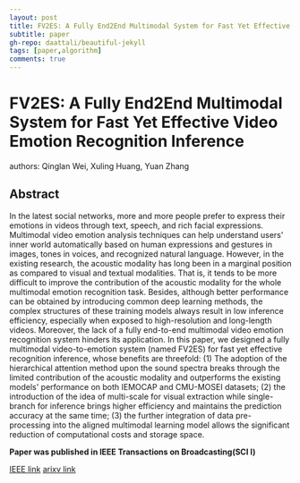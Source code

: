 ```yaml
---
layout: post
title: FV2ES: A Fully End2End Multimodal System for Fast Yet Effective Video Emotion Recognition Inference
subtitle: paper
gh-repo: daattali/beautiful-jekyll
tags: [paper,algorithm]
comments: true
---
```


# FV2ES: A Fully End2End Multimodal System for Fast Yet Effective Video Emotion Recognition Inference

authors: Qinglan Wei, Xuling Huang, Yuan Zhang

## Abstract
In the latest social networks, more and more people prefer to express their emotions in videos through text, speech, and rich facial expressions. Multimodal video emotion analysis techniques can help understand users' inner world automatically based on human expressions and gestures in images, tones in voices, and recognized natural language. However, in the existing research, the acoustic modality has long been in a marginal position as compared to visual and textual modalities. That is, it tends to be more difficult to improve the contribution of the acoustic modality for the whole multimodal emotion recognition task. Besides, although better performance can be obtained by introducing common deep learning methods, the complex structures of these training models always result in low inference efficiency, especially when exposed to high-resolution and long-length videos. Moreover, the lack of a fully end-to-end multimodal video emotion recognition system hinders its application. In this paper, we designed a fully multimodal video-to-emotion system (named FV2ES) for fast yet effective recognition inference, whose benefits are threefold: (1) The adoption of the hierarchical attention method upon the sound spectra breaks through the limited contribution of the acoustic modality and outperforms the existing models' performance on both IEMOCAP and CMU-MOSEI datasets; (2) the introduction of the idea of multi-scale for visual extraction while single-branch for inference brings higher efficiency and maintains the prediction accuracy at the same time; (3) the further integration of data pre-processing into the aligned multimodal learning model allows the significant reduction of computational costs and storage space.

**Paper was published in IEEE Transactions on Broadcasting(SCI I)**

[IEEE link](https://ieeexplore.ieee.org/document/9944173/)
[arixv link](https://arxiv.org/abs/2209.10170)
